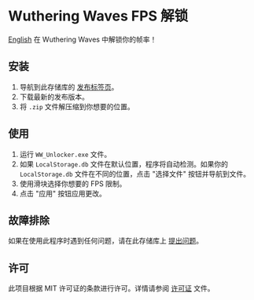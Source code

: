 # Wuthering Waves FPS 解锁
[English](README.md)
在 Wuthering Waves 中解锁你的帧率！

## 安装

1. 导航到此存储库的 [发布标签页](https://github.com/okisooo/wutheringwaves-fps-unlock/tree/main)。
2. 下载最新的发布版本。
3. 将 `.zip` 文件解压缩到你想要的位置。

## 使用

1. 运行 `WW_Unlocker.exe` 文件。
2. 如果 `LocalStorage.db` 文件在默认位置，程序将自动检测。如果你的 `LocalStorage.db` 文件在不同的位置，点击 "选择文件" 按钮并导航到文件。
3. 使用滑块选择你想要的 FPS 限制。
4. 点击 "应用" 按钮应用更改。

## 故障排除

如果在使用此程序时遇到任何问题，请在此存储库上 [提出问题](https://github.com/okisooo/wutheringwaves-fps-unlock/issues)。

## 许可

此项目根据 MIT 许可证的条款进行许可。详情请参阅 [许可证](LICENSE) 文件。